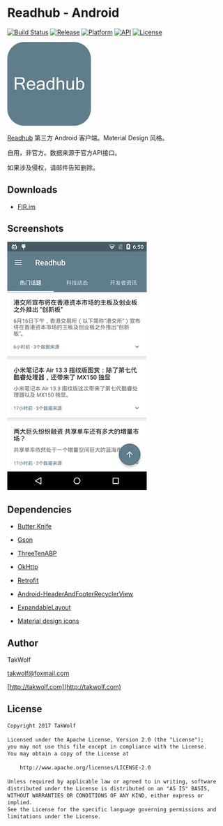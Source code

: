 # Readhub - Android #

[![Build Status](https://travis-ci.org/TakWolf/Readhub-Android.svg?branch=master)](https://travis-ci.org/TakWolf/Readhub-Android)
[![Release](https://img.shields.io/github/release/TakWolf/Readhub-Android.svg)](https://github.com/TakWolf/Readhub-Android/releases/latest)
[![Platform](https://img.shields.io/badge/platform-Android-green.svg)](https://www.android.com)
[![API](https://img.shields.io/badge/API-21%2B-brightgreen.svg)](https://android-arsenal.com/api?level=21)
[![License](https://img.shields.io/github/license/TakWolf/Readhub-Android.svg)](http://www.apache.org/licenses/LICENSE-2.0)

![Logo](app/src/main/res/mipmap-xxxhdpi/ic_launcher.png)

[Readhub](https://readhub.me) 第三方 Android 客户端。Material Design 风格。

自用，非官方。数据来源于官方API接口。

如果涉及侵权，请邮件告知删除。

## Downloads ##

- [FIR.im](https://fir.im/Readhub)

## Screenshots ##

![Image](art/screenshot_s.png)

## Dependencies ##

- [Butter Knife](https://github.com/JakeWharton/butterknife)

- [Gson](https://github.com/google/gson)

- [ThreeTenABP](https://github.com/JakeWharton/ThreeTenABP)

- [OkHttp](https://github.com/square/okhttp)

- [Retrofit](https://github.com/square/retrofit)

- [Android-HeaderAndFooterRecyclerView](https://github.com/TakWolf/Android-HeaderAndFooterRecyclerView)

- [ExpandableLayout](https://github.com/cachapa/ExpandableLayout)

- [Material design icons](https://github.com/google/material-design-icons)

## Author ##

TakWolf

[takwolf@foxmail.com](mailto:takwolf@foxmail.com)

[http://takwolf.com](http://takwolf.com)

## License ##

```
Copyright 2017 TakWolf

Licensed under the Apache License, Version 2.0 (the "License");
you may not use this file except in compliance with the License.
You may obtain a copy of the License at

    http://www.apache.org/licenses/LICENSE-2.0

Unless required by applicable law or agreed to in writing, software
distributed under the License is distributed on an "AS IS" BASIS,
WITHOUT WARRANTIES OR CONDITIONS OF ANY KIND, either express or implied.
See the License for the specific language governing permissions and
limitations under the License.
```

